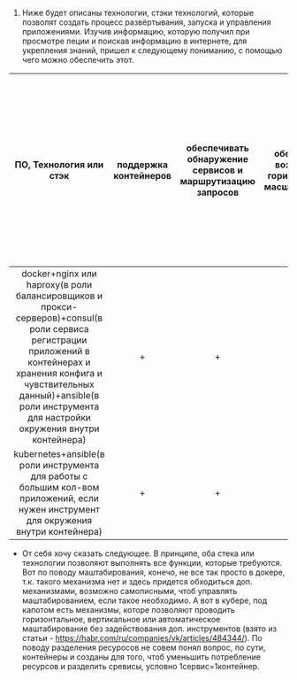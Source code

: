 1. Ниже будет описаны технологии, стэки технологий, которые позволят создать процесс развёртывания, запуска и управления приложениями. Изучив информацию, которую получил при просмотре леции и поискав информацию в интернете, для укрепления знаний, пришел к следующему пониманию, с помощью чего можно обеспечить этот.

|ПО, Технология или стэк|поддержка контейнеров|обеспечивать обнаружение сервисов и маршрутизацию запросов|обеспечивать возможность горизонтального масштабирования|обеспечивать возможность автоматического масштабирования|обеспечивать явное разделение ресурсов, доступных извне и внутри системы|обеспечивать возможность конфигурировать приложения с помощью переменных среды, в том числе с возможностью безопасного хранения чувствительных данных таких как пароли, ключи доступа, ключи шифрования и т. п.|
|:--:|:--:|:--:|:--:|:--:|:--:|:--:|
|docker+nginx или haproxy(в роли балансировщиков и прокси-серверов)+consul(в роли сервиса регистрации приложений в контейнерах и хранения конфига и чувствительных данный)+ansible(в роли инструмента для настройки окружения внутри контейнера)|+|+|+|+|+|
|kubernetes+ansible(в роли инструмента для работы с большим кол-вом приложений, если нужен инструмент для окружения внутри контейнера)|+|+|+|+|+|
 * От себя хочу сказать следующее. В принципе, оба стека или технологии позволяют выполнять все функции, которые требуются. Вот по поводу маштабирования, конечо, не все так просто в докере, т.к. такого механизма нет и здесь придется обходиться доп. механизмами, возможно самописными, чтоб управлять маштабированием, если такое необходимо. А вот в кубере, под капотом есть механизмы, которе позволяют проводить горизонтальное, вертикальное или автоматическое маштабирование без задействования доп. инструментов (взято из статьи - https://habr.com/ru/companies/vk/articles/484344/). По поводу разделения ресуросов не совем понял вопрос, по сути, контейнеры и созданы для того, чтоб уменьшить потребление ресурсов и разделить сревисы, условно 1сервис=1контейнер.
